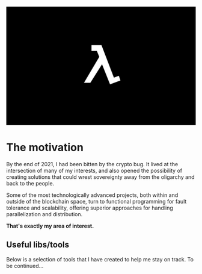 ![Lambda image](./logo.png)
<h1>The motivation</h1>

By the end of 2021, I had been bitten by the crypto bug. It lived at the intersection of many of my interests, and also opened the possibility of creating solutions that could wrest sovereignty away from the oligarchy and back to the people.

Some of the most technologically advanced projects, both within and outside of the blockchain space, turn to functional programming for fault tolerance and scalability, offering superior approaches for handling parallelization and distribution.

**That's exactly my area of interest.**

<h2>Useful libs/tools</h2>
Below is a selection of tools that I have created to help me stay on track. To be continued...
